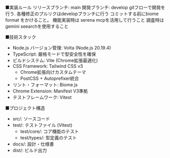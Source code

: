 ■実装ルール
リリースブランチ: main
開発ブランチ: develop
gitフローで開発を行う.
各種修正のプルリクはdevelopブランチに行う
コミットする前にbiome format をかけること。
機能実装時は serena mcpを活用して行うこと
調査時はgemini seearchを使用すること

■技術スタック
- Node.js バージョン管理: Volta (Node.js 20.19.4)
- TypeScript: 厳格モードで型安全性を確保
- ビルドシステム: Vite (Chrome拡張最適化)
- CSS Framework: Tailwind CSS v3
  - Chrome拡張向けカスタムテーマ
  - PostCSS + Autoprefixer統合
- リント・フォーマット: Biome.js
- Chrome Extension: Manifest V3準拠
- テストフレームワーク: Vitest

■プロジェクト構造
- src/: ソースコード
- test/: テストファイル (Vitest)
  - test/core/: コア機能のテスト
  - test/types/: 型定義のテスト
- docs/: 設計・仕様書
- dist/: ビルド出力

